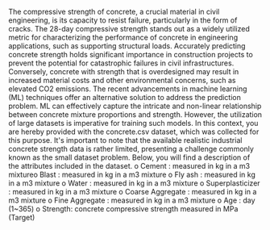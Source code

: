 The compressive strength of concrete, a crucial material in civil engineering, is its capacity to resist failure,
particularly in the form of cracks. The 28-day compressive strength stands out as a widely utilized metric for
characterizing the performance of concrete in engineering applications, such as supporting structural loads.
Accurately predicting concrete strength holds significant importance in construction projects to prevent the potential
for catastrophic failures in civil infrastructures. Conversely, concrete with strength that is overdesigned may result in
increased material costs and other environmental concerns, such as elevated CO2 emissions. The recent
advancements in machine learning (ML) techniques offer an alternative solution to address the prediction problem.
ML can effectively capture the intricate and non-linear relationship between concrete mixture proportions and
strength. However, the utilization of large datasets is imperative for training such models. In this context, you are
hereby provided with the concrete.csv dataset, which was collected for this purpose. It's important to note that the
available realistic industrial concrete strength data is rather limited, presenting a challenge commonly known as the
small dataset problem.
Below, you will find a description of the attributes included in the dataset.
o Cement : measured in kg in a m3 mixtureo Blast : measured in kg in a m3 mixture
o Fly ash : measured in kg in a m3 mixture
o Water : measured in kg in a m3 mixture
o Superplasticizer : measured in kg in a m3 mixture
o Coarse Aggregate : measured in kg in a m3 mixture
o Fine Aggregate : measured in kg in a m3 mixture
o Age : day (1~365)
o Strength: concrete compressive strength measured in MPa (Target)
